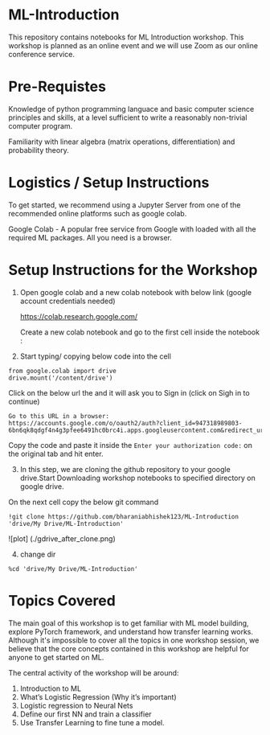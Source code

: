 # ML-Introduction
This repository contains notebooks for ML Introduction workshop. This workshop is planned as an online event and we will use Zoom as our online conference service.

# Pre-Requistes

Knowledge of python programming languace and basic computer science principles and skills, at a level sufficient to write a reasonably non-trivial computer program. 

Familiarity with linear algebra (matrix operations, differentiation) and probability theory.


# Logistics / Setup Instructions

To get started, we recommend using a Jupyter Server from one of the recommended online platforms such as google colab. 

Google Colab - A popular free service from Google with loaded with all the required ML packages. All you need is a browser.


# Setup Instructions for the Workshop 
1.  Open google colab and a new colab notebook with below link (google account credentials needed)

    https://colab.research.google.com/

    Create a new colab notebook and go to the first cell inside the notebook :



2. Start typing/ copying below code into the cell

```
from google.colab import drive
drive.mount('/content/drive')
```
Click on the below url the and it will ask you to Sign in (click on Sigh in to continue) 
```
Go to this URL in a browser: https://accounts.google.com/o/oauth2/auth?client_id=947318989803-6bn6qk8qdgf4n4g3pfee6491hc0brc4i.apps.googleusercontent.com&redirect_uri=urn%3aietf%3awg%3aoauth%3a2.0%3aoob&scope=email%20https%3a%2f%2fwww.googleapis.com%2fauth%2fdocs.test%20https%3a%2f%2fwww.googleapis.com%2fauth%2fdrive%20https%3a%2f%2fwww.googleapis.com%2fauth%2fdrive.photos.readonly%20https%3a%2f%2fwww.googleapis.com%2fauth%2fpeopleapi.readonly%20https%3a%2f%2fwww.googleapis.com%2fauth%2fdrive.activity.readonly%20https%3a%2f%2fwww.googleapis.com%2fauth%2fexperimentsandconfigs%20https%3a%2f%2fwww.googleapis.com%2fauth%2fphotos.native&response_type=code
```

Copy the code and paste it inside the `Enter your authorization code:` on the original tab and hit enter.


3. In this step, we are cloning the github repository to your google drive.Start Downloading workshop notebooks to specified directory on google drive.

On the next cell copy the below git command 

```
!git clone https://github.com/bharaniabhishek123/ML-Introduction 'drive/My Drive/ML-Introduction'
```

![plot] (./gdrive_after_clone.png)


4. change dir 
```
%cd 'drive/My Drive/ML-Introduction'
```


# Topics Covered
The main goal of this workshop is to get familiar with ML model building, explore PyTorch framework, and understand how transfer learning works. Although it's impossible to cover all the topics in one workshop session, we believe that the core concepts contained in this workshop are helpful for anyone to get started on ML.


The central activity of the workshop will be around:

1. Introduction to ML
2. What’s Logistic Regression (Why it’s important) 
3. Logistic regression to Neural Nets
4. Define our first NN and train a classifier
5. Use Transfer Learning to fine tune a model. 
